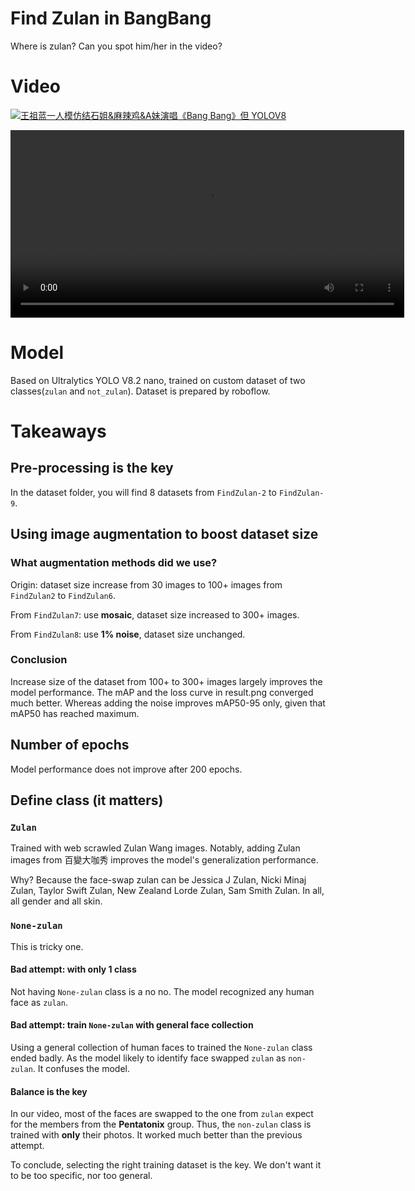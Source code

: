 # Find Zulan in BangBang

Where is zulan? Can you spot him/her in the video? 



# Video

[![王祖蓝一人模仿结石姐&麻辣鸡&A妹演唱《Bang Bang》但 YOLOV8](video_cover.png)](https://youtu.be/jgqQD6QcTlU)

<video width="630" height="300" src="https://youtu.be/jgqQD6QcTlU"></video>


# Model

Based on Ultralytics YOLO V8.2 nano, trained on custom dataset of two classes(`zulan` and `not_zulan`). Dataset is prepared by roboflow.

# Takeaways

## Pre-processing is the key

In the dataset folder, you will find 8 datasets from `FindZulan-2` to `FindZulan-9`.

## Using image augmentation to boost dataset size

### What augmentation methods did we use?

Origin: dataset size increase from 30 images to 100+ images from `FindZulan2` to `FindZulan6`.


From `FindZulan7`: use **mosaic**, dataset size increased to 300+ images.


From `FindZulan8`: use **1% noise**, dataset size unchanged.

### Conclusion

Increase size of the dataset from 100+ to 300+ images largely improves the model performance. The mAP and the loss curve in result.png converged much better. Whereas adding the noise improves mAP50-95 only, given that mAP50 has reached maximum.


## Number of epochs

Model performance does not improve after 200 epochs.

## Define class (it matters)

### `Zulan`

Trained with web scrawled Zulan Wang images. Notably, adding Zulan images from 百變大咖秀 improves the model's generalization performance. 

Why? Because the face-swap zulan can be Jessica J Zulan, Nicki Minaj Zulan, Taylor Swift Zulan, New Zealand Lorde Zulan, Sam Smith Zulan. In all, all gender and all skin.


### `None-zulan`

This is tricky one. 

#### Bad attempt: with only 1 class
Not having `None-zulan` class is a no no. The model recognized any human face as `zulan`. 

#### Bad attempt: train `None-zulan` with general face collection

Using a general collection of human faces to trained the `None-zulan` class ended badly. As the model likely to identify face swapped `zulan` as `non-zulan`. It confuses the model.  

#### Balance is the key

In our video, most of the faces are swapped to the one from `zulan` expect for the members from the **Pentatonix** group. Thus, the `non-zulan` class is trained with **only** their photos. It worked much better than the previous attempt.

To conclude, selecting the right training dataset is the key. We don't want it to be too specific, nor too general.


